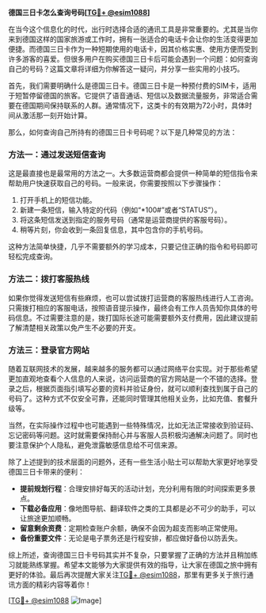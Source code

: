 **德国三日卡怎么查询号码[[TG💪+ @esim1088](https://t.me/s/esim1088)]**

在当今这个信息化的时代，出行时选择合适的通讯工具是非常重要的。尤其是当你来到德国这样的国家旅游或工作时，拥有一张适合的电话卡会让你的生活变得更加便捷。而德国三日卡作为一种短期使用的电话卡，因其价格实惠、使用方便而受到许多游客的喜爱。但很多用户在购买德国三日卡后可能会遇到一个问题：如何查询自己的号码？这篇文章将详细为你解答这一疑问，并分享一些实用的小技巧。

首先，我们需要明确什么是德国三日卡。德国三日卡是一种预付费的SIM卡，适用于短暂停留德国的旅客。它提供了语音通话、短信以及数据流量服务，非常适合需要在德国期间保持联系的人群。通常情况下，这类卡的有效期为72小时，具体时间从激活那一刻开始计算。

那么，如何查询自己所持有的德国三日卡号码呢？以下是几种常见的方法：

### 方法一：通过发送短信查询

这是最直接也是最常用的方法之一。大多数运营商都会提供一种简单的短信指令来帮助用户快速获取自己的号码。一般来说，你需要按照以下步骤操作：

1. 打开手机上的短信功能。
2. 新建一条短信，输入特定的代码（例如“*100#”或者“STATUS”）。
3. 将这条短信发送到指定的服务号码（通常是运营商提供的客服号码）。
4. 稍等片刻，你会收到一条回复信息，其中包含你的手机号码。

这种方法简单快捷，几乎不需要额外的学习成本，只要记住正确的指令和号码即可轻松完成查询。

### 方法二：拨打客服热线

如果你觉得发送短信有些麻烦，也可以尝试拨打运营商的客服热线进行人工咨询。只需拨打相应的客服电话，按照语音提示操作，最终会有工作人员告知你具体的号码信息。不过需要注意的是，拨打国际长途可能需要额外支付费用，因此建议提前了解清楚相关政策以免产生不必要的开支。

### 方法三：登录官方网站

随着互联网技术的发展，越来越多的服务都可以通过网络平台实现。对于那些希望更加直观地查看个人信息的人来说，访问运营商的官方网站是一个不错的选择。登录之后，根据页面指引填写必要的资料并验证身份，就可以顺利查找到属于自己的号码了。这种方式不仅安全可靠，还能同时管理其他相关业务，比如充值、套餐升级等。

当然，在实际操作过程中也可能遇到一些特殊情况，比如无法正常接收到验证码、忘记密码等问题。这时就需要保持耐心并与客服人员积极沟通解决问题了。同时也要注意保护个人隐私，避免泄露敏感信息给不可信来源。

除了上述提到的技术层面的问题外，还有一些生活小贴士可以帮助大家更好地享受德国三日卡带来的便利：

- **提前规划行程**：合理安排好每天的活动计划，充分利用有限的时间探索更多景点。
- **下载必备应用**：像地图导航、翻译软件之类的工具都是必不可少的助手，可以让旅途更加顺畅。
- **留意剩余资费**：定期检查账户余额，确保不会因为超支而影响正常使用。
- **备份重要文件**：无论是电子票务还是行程安排，都应做好备份以防丢失。

综上所述，查询德国三日卡号码其实并不复杂，只要掌握了正确的方法并且稍加练习就能熟练掌握。希望本文能够为大家提供有效的指导，让大家在德国之旅中拥有更好的体验。最后再次提醒大家关注[TG💪+ @esim1088](https://t.me/s/esim1088)，那里有更多关于旅行通讯方面的精彩内容等着你！

[[TG💪+ @esim1088](https://t.me/s/esim1088) ![Image](https://i.postimg.cc/4NQfJmqS/Snipaste-2025-05-13-00-14-12.png)]